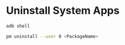# Uninstall System Apps

```powershell
adb shell
```

```bash
pm uninstall --user 0 <PackageName>
```

